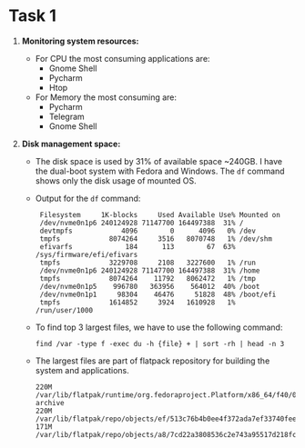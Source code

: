 # Task 1

1. **Monitoring system resources:**
    - For CPU the most consuming applications are:
      - Gnome Shell
      - Pycharm
      - Htop
    - For Memory the most consuming are:
      - Pycharm
      - Telegram
      - Gnome Shell

2. **Disk management space:**
   - The disk space is used by 31% of available space ~240GB. 
   I have the dual-boot system with Fedora and Windows. The `df` command shows only the disk usage of mounted OS.
   
   - Output for the `df` command:
   
     ```
      Filesystem     1K-blocks     Used Available Use% Mounted on
      /dev/nvme0n1p6 240124928 71147700 164497388  31% /
      devtmpfs            4096        0      4096   0% /dev
      tmpfs            8074264     3516   8070748   1% /dev/shm
      efivarfs             184      113        67  63% /sys/firmware/efi/efivars
      tmpfs            3229708     2108   3227600   1% /run
      /dev/nvme0n1p6 240124928 71147700 164497388  31% /home
      tmpfs            8074264    11792   8062472   1% /tmp
      /dev/nvme0n1p5    996780   363956    564012  40% /boot
      /dev/nvme0n1p1     98304    46476     51828  48% /boot/efi
      tmpfs            1614852     3924   1610928   1% /run/user/1000
      ```


   - To find top 3 largest files, we have to use the following command:
      ```shell
      find /var -type f -exec du -h {file} + | sort -rh | head -n 3
      ```
   - The largest files are part of flatpack repository for building the system and applications.
      ```
      220M	/var/lib/flatpak/runtime/org.fedoraproject.Platform/x86_64/f40/0558a48ff9656735d27548f7294dc967d0af356b07a85d9f75c44371177cd688/files/lib/locale/locale-archive
      220M	/var/lib/flatpak/repo/objects/ef/513c76b4b0ee4f372ada7ef33740fee594fef46f8d05e5fa38e9e091671904.file
      171M	/var/lib/flatpak/repo/objects/a8/7cd22a3808536c2e743a95517d218fc781262a19fd3e383a56dbed1f4e2d2b.file
      ```